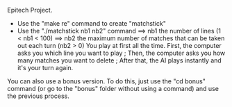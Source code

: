 Epitech Project.

- Use the "make re" command to create "matchstick"
- Use the "./matchstick nb1 nb2" command  ==> nb1 the number of lines (1 < nb1 < 100)
                                          ==> nb2 the maximum number of matches that can be taken out each turn (nb2 > 0)
You play at first all the time.
First, the computer asks you which line you want to play ;
Then, the computer asks you how many matches you want to delete ;
After that, the AI plays instantly and it's your turn again.

You can also use a bonus version.
To do this, just use the "cd bonus" command (or go to the "bonus" folder without using a command) and use the previous process.
